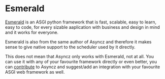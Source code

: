 # Esmerald

[Esmerald](https://esmerald.dymmond.com) is an ASGI python framework that is fast, scalable, easy
to learn, easy to code, for every sizable aaplication with business and design in mind and it works
for everyone.

Esmerald is also from the same author of Asyncz and therefore it makes sense to give native support
to the scheduler used by it directly.

This does not mean that Asyncz only works with Esmerald, not at all. You can use it with any of
your favourite framework directly or even better, you can [contribute](./../../contributing.md) to
Asyncz and suggest/add an integration with your favourite ASGI web framework as well.
